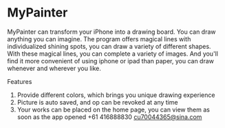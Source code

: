 # MyPainter
MyPainter can transform your iPhone into a drawing board. You can draw anything you can imagine. The program offers magical lines with individualized shining spots, you can draw a variety of different shapes. With these magical lines, you can complete a variety of images. And you'll find it more convenient of using iphone or ipad than paper, you can draw whenever and wherever you like.

Features

1. Provide different colors, which brings you unique drawing experience
2. Picture is auto saved, and op can be revoked at any time
3. Your works can be placed on the home page, you can view them as soon as the app opened
+61 416888830 cu70044365@sina.com

